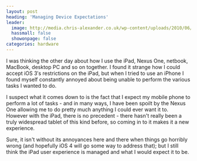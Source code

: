 ```yaml
---
layout: post
heading: 'Managing Device Expectations'
leader:
  image: http://media.chris-alexander.co.uk/wp-content/uploads/2010/06/wpid-IMG_20100607_213041.jpg
  hassmall: false
  showonpage: false
categories: hardware
---
```


I was thinking the other day about how I use the iPad, Nexus One, netbook, MacBook, desktop PC and so on together. I found it strange how I could accept iOS 3′s restrictions on the iPad, but when I tried to use an iPhone I found myself constantly annoyed about being unable to perform the various tasks I wanted to do.

<!-- Replace missing image from http://media.chris-alexander.co.uk/wp-content/uploads/2010/06/wpid-IMG_20100607_213041.jpg -->

I suspect what it comes down to is the fact that I expect my mobile phone to perform a lot of tasks - and in many ways, I have been spoilt by the Nexus One allowing me to do pretty much anything I could ever want it to. However with the iPad, there is no precedent - there hasn't really been a truly widespread tablet of this kind before, so coming in to it makes it a new experience.

<!-- Replace missing image from http://media.chris-alexander.co.uk/wp-content/uploads/2010/01/nexus.jpg -->

Sure, it isn't without its annoyances here and there when things go horribly wrong (and hopefully iOS 4 will go some way to address that); but I still think the iPad user experience is managed and what I would expect it to be. 
